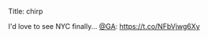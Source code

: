 Title: chirp

I'd love to see NYC finally... <a href="http://twitter.com/GA">@GA</a>: <a href="https://t.co/NFbVjwg6Xy">https://t.co/NFbVjwg6Xy</a>
